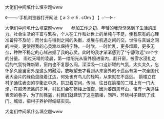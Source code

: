 大佬们中间填什么填空题www

《——✅手机浏览器打开网沚【ａ３ｅ６. cOm 】 】✅—》--

大佬们中间填什么填空题www　　参加工作之初，年轻的我渐渐感到了生活的压力。社会生活的丰富与繁杂，个人在工作和处世上的单纯与不足，使我原有的心理准备猝不及防；而付出与得到之间的失衡，发展与机遇之间的交，世俗与真诚之间的冲突，更使得我的心灵难以保持宁静。一时欣，一时忙乱，更多烦躁，更多无奈，种种不稳定的心绪占据了我的心灵。此时的我才渐渐感到了“宁静致远”四个字的分量。
雨过天晴的凌晨，第一缕阳光从窗外照进窗内，翻开窗，被雪水浸礼之后的气氛特殊新颖，窗内也不复那么闷，深深吸一口这新颖的气氛，太久太久，忘怀多久窗里窗外是这么的融洽。放眼望去才看到从来窗外的不遥远有第一次全国代表大会片的绿色盘绕着江边，何处也有鸟儿的轻鸣，从来就在不遥远。
箭楼立在村子通往表面的亨衢正中央，拱卫着宗祠，传闻，往日在箭楼的二楼上有一门大炮，在颠沛流离的岁月，村民们会在箭楼上值夜，因为姜四周环山，惟有一条通往表面的巷子，为了防强盗，村民们就建筑了这座箭楼，同声，环绕村子建筑了城门、城垣，把村子养护得结结实实。





大佬们中间填什么填空题www
